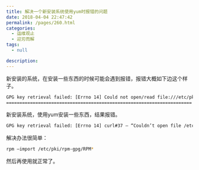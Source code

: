 ```yaml
---
title: 解决一个新安装系统使用yum时报错的问题
date: 2018-04-04 22:47:42
permalink: /pages/260.html
categories: 
  - 运维观止
  - 迎刃而解
tags: 
  - null

description: 
---
```


新安装的系统，在安装一些东西的时候可能会遇到报错，报错大概如下边这个样子。

```sh
GPG key retrieval failed: [Errno 14] Could not open/read file:///etc/pki/rpm-gpg/RPM-GPG-KEY-EPEL
======================================================================
```

新安装系统，使用yum安装一些东西，结果报错。

```sh
GPG key retrieval failed: [Errno 14] curl#37 – “Couldn’t open file /etc/pki/rpm-gpg/RPM-GPG-KEY-Cent
```

解决办法很简单：

```sh
rpm –import /etc/pki/rpm-gpg/RPM*
```

然后再使用就正常了。
